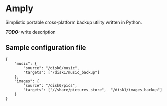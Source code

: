# Amply

Simplistic portable cross-platform backup utility written in Python.

***TODO:*** write description



## Sample configuration file

    {
        "music": {
            "source": "/disk0/music",
            "targets": ["/disk1/music_backup"]
        },
        "images": {
            "source": "/disk0/pics",
            "targets": ["//share/pictures_store",  "/disk1/images_backup"]
        }
    }